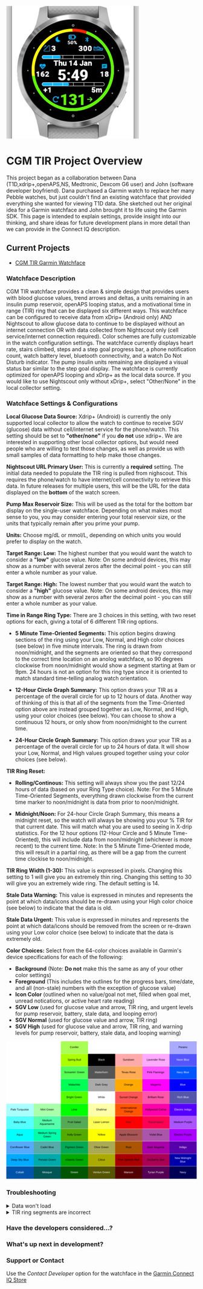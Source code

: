![CoverImage](images/CoverImage.png)

# CGM TIR Project Overview

This project began as a collaboration between Dana (T1D,xdrip+,openAPS,NS, Medtronic, Dexcom G6 user) and John (software developer boyfriend).  Dana purchased a Garmin watch to replace her many Pebble watches, but just couldn't find an existing watchface that provided everything she wanted for viewing T1D data.  She sketched out her original idea for a Garmin watchface and John brought it to life using the Garmin SDK.  This page is intended to explain settings, provide insight into our thinking, and share ideas for future development plans in more detail than we can provide in the Connect IQ description.

## Current Projects

- [CGM TIR Garmin Watchface](https://apps.garmin.com/en-US/apps/38c13f6f-3f68-4a08-b58b-1e1089292a6f)

### Watchface Description

CGM TIR watchface provides a clean & simple design that provides users with blood glucose values, trend arrows and deltas, a units remaining in an insulin pump reservoir, openAPS looping status, and a motivational time in range (TIR) ring that can be displayed six different ways.  This watchface can be configured to receive data from xDrip+ (Android only) AND Nightscout to allow glucose data to continue to be displayed without an internet connection OR with data collected from Nightscout only (cell service/internet connection required). Color schemes are fully customizable in the watch configuration settings. The watchface currently displays heart rate, stairs climbed, steps and a step goal progress bar, a phone notification count, watch battery level, bluetooth connectivity, and a watch Do Not Disturb indicator. The pump insulin units remaining are displayed a visual status bar similar to the step goal display.  The watchface is currently optimized for openAPS looping and xDrip+ as the local data source.  If you would like to use Nightscout only without xDrip+, select "Other/None" in the local collector setting.

### Watchface Settings & Configurations

**Local Glucose Data Source:** Xdrip+ (Android) is currently the only supported local collector to allow the watch to continue to receive SGV (glucose) data without cell/internet service for the phone/watch.  This setting should be set to **"other/none"** if you **do not** use xdrip+.  We are interested in supporting other local collector options, but would need people who are willing to test those changes, as well as provide us with small samples of data formatting to help make those changes.  

**Nightscout URL Primary User:** This is currently a **required** setting.  The initial data needed to populate the TIR ring is pulled from nighscout.  This requires the phone/watch to have internet/cell connectivity to retrieve this data. In future releases for multiple users, this will be the URL for the data displayed on the **bottom** of the watch screen.  

**Pump Max Reservoir Size:** This will be used as the total for the bottom bar display on the single-user watchface.  Depending on what makes most sense to you, you may consider entering your total reservoir size, or the units that typically remain after you prime your pump.  

**Units:** Choose mg/dL or mmol/L, depending on which units you would prefer to display on the watch.  

**Target Range: Low:** The highest number that you would want the watch to consider a **"low"** glucose value.  Note: On some android devices, this may show as a number with several zeros after the decimal point - you can still enter a whole number as your value.  

**Target Range: High:** The lowest number that you would want the watch to consider a **"high"** glucose value.  Note: On some android devices, this may show as a number with several zeros after the decimal point - you can still enter a whole number as your value. 

**Time in Range Ring Type:** There are 3 choices in this setting, with two reset options for each, giving a total of 6 different TIR ring options.
- **5 Minute Time-Oriented Segments:** This option begins drawing sections of the ring using your Low, Normal, and High color choices (see below) in five minute intervals.  The ring is drawn from noon/midnight, and the segments are oriented so that they correspond to the correct time location on an anolog watchface, so 90 degrees clockwise from noon/midnight would show a segment starting at 9am or 9pm.  24 hours is not an option for this ring type since it is oriented to match standard time-telling analog watch orientation.  

- **12-Hour Circle Graph Summary:** This option draws your TIR as a percentage of the overall circle for up to 12 hours of data.  Another way of thinking of this is that all of the segments from the Time-Oriented option above are instead grouped together as Low, Normal, and High, using your color choices (see below).  You can choose to show a continuous 12 hours, or only show from noon/midnight to the current time.  

- **24-Hour Circle Graph Summary:** This option draws your your TIR as a percentage of the overall circle for up to 24 hours of data.  It will show your Low, Normal, and High values grouped together using your color choices (see below).  

**TIR Ring Reset:**
- **Rolling/Continous:** This setting will always show you the past 12/24 hours of data (based on your Ring Type choice).  Note: For the 5 Minute Time-Oriented Segments, everything drawn clockwise from the current time marker to noon/midnight is data from prior to noon/midnight.

- **Midnight/Noon:** For 24-hour Circle Graph Summary, this means a midnight reset, so the watch will always be showing you your % TIR for that current date.  This will match what you are used to seeing in X-drip statistics.  For the 12 hour options (12-Hour Circle and 5 Minute Time-Oriented), this will include data from noon/midnight (whichever is more recent) to the current time.  Note: In the 5 Minute Time-Oriented mode, this will result in a partial ring, as there will be a gap from the current time clockise to noon/midnight.  

**TIR Ring Width (1-30):** This value is expressed in pixels.  Changing this setting to 1 will give you an extremely thin ring.  Changing this setting to 30 will give you an extremely wide ring.  The default setting is 14.  

**Stale Data Warning:** This value is expressed in minutes and represents the point at which data/icons should be re-drawn using your High color choice (see below) to indicate that the data is old.  

**Stale Data Urgent:** This value is expressed in minutes and represents the point at which data/icons should be removed from the screen or re-drawn using your Low color choice (see below) to indicate that the data is extremely old.  

**Color Choices:**
Select from the 64-color choices available in Garmin's device specifications for each of the following:
- **Background** (Note: **Do not** make this the same as any of your other color settings)
- **Foreground** (This includes the outlines for the progress bars, time/date, and all (non-stale) numbers with the exception of glucose value)
- **Icon Color** (outlined when no value/goal not met, filled when goal met, unread notications, or active heart rate reading)
- **SGV Low** (used for glucose value and arrow, TIR ring, and urgent levels for pump reservoir, battery, stale data, and looping error)
- **SGV Normal** (used for glucose value and arrow, TIR ring) 
- **SGV High** (used for glucose value and arrow, TIR ring, and warning levels for pump reservoir, battery, stale data, and looping warning)

![64ColorChoices](images/64ColorChoices.png)

### Troubleshooting
<details>
 <summary>Data won't load</summary>
  
  ## Check Your Nighscout URL in Settings
  1. Due to memory constraints, 12-24 hours of data must be returned from Nightscout before the watch can begin pulling from a local collector (if set), so if the watch won't load at all, this is the first thing you need to rule out.  
  2. **Your Nightscout URL** is the only setting that you are **required** to update from the default settings.  
     * Make sure that you have included **https://** at the beginning of the URL, and don't include any additional information beyond **.com**.  
     * If you enter your URL incorrectly, you may have to wait up to 5 additional minutes after fixing this setting for data to populate - please be patient!  
</details>
<details>
 <summary>TIR ring segments are incorrect</summary>
  
  ## Check Range & Ring Settings
  1. Make sure that your Target Range High and Low values are in the correct units.  If you picked mg/dL, make sure your range values are expressed that way.  If you chose mmol/L, make sure your range values are expressed that way (the default settings will not make sense in mmol/L).  
  2. If there is a gap in your data that you weren't expecting, you may have selected Noon/Midnight reset instead of Rolling/Continuous reset. Noon/Midnight reset will only show you data from 12a or 12p (whichever was more recent) to the current time, so you will see a gap in the data from the current time clockwise back to 12a or 12p.   
</details>

### Have the developers considered...?

### What's up next in development?

### Support or Contact

Use the _Contact Developer_ option for the watchface in the [Garmin Connect IQ Store](https://apps.garmin.com/en-US/apps/38c13f6f-3f68-4a08-b58b-1e1089292a6f)


